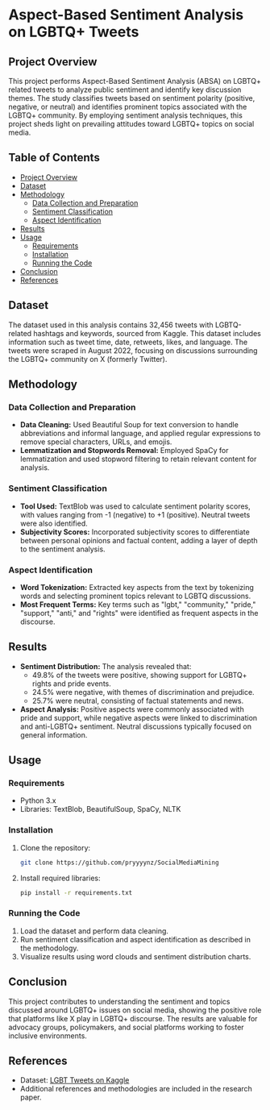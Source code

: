 

# Aspect-Based Sentiment Analysis on LGBTQ+ Tweets

## Project Overview

This project performs Aspect-Based Sentiment Analysis (ABSA) on LGBTQ+ related tweets to analyze public sentiment and identify key discussion themes. The study classifies tweets based on sentiment polarity (positive, negative, or neutral) and identifies prominent topics associated with the LGBTQ+ community. By employing sentiment analysis techniques, this project sheds light on prevailing attitudes toward LGBTQ+ topics on social media.

## Table of Contents
- [Project Overview](#project-overview)
- [Dataset](#dataset)
- [Methodology](#methodology)
  - [Data Collection and Preparation](#data-collection-and-preparation)
  - [Sentiment Classification](#sentiment-classification)
  - [Aspect Identification](#aspect-identification)
- [Results](#results)
- [Usage](#usage)
  - [Requirements](#requirements)
  - [Installation](#installation)
  - [Running the Code](#running-the-code)
- [Conclusion](#conclusion)
- [References](#references)

## Dataset
The dataset used in this analysis contains 32,456 tweets with LGBTQ-related hashtags and keywords, sourced from Kaggle. This dataset includes information such as tweet time, date, retweets, likes, and language. The tweets were scraped in August 2022, focusing on discussions surrounding the LGBTQ+ community on X (formerly Twitter).

## Methodology

### Data Collection and Preparation
- **Data Cleaning:** Used Beautiful Soup for text conversion to handle abbreviations and informal language, and applied regular expressions to remove special characters, URLs, and emojis.
- **Lemmatization and Stopwords Removal:** Employed SpaCy for lemmatization and used stopword filtering to retain relevant content for analysis.

### Sentiment Classification
- **Tool Used:** TextBlob was used to calculate sentiment polarity scores, with values ranging from -1 (negative) to +1 (positive). Neutral tweets were also identified.
- **Subjectivity Scores:** Incorporated subjectivity scores to differentiate between personal opinions and factual content, adding a layer of depth to the sentiment analysis.

### Aspect Identification
- **Word Tokenization:** Extracted key aspects from the text by tokenizing words and selecting prominent topics relevant to LGBTQ discussions.
- **Most Frequent Terms:** Key terms such as "lgbt," "community," "pride," "support," "anti," and "rights" were identified as frequent aspects in the discourse.

## Results
- **Sentiment Distribution:** The analysis revealed that:
  - 49.8% of the tweets were positive, showing support for LGBTQ+ rights and pride events.
  - 24.5% were negative, with themes of discrimination and prejudice.
  - 25.7% were neutral, consisting of factual statements and news.
- **Aspect Analysis:** Positive aspects were commonly associated with pride and support, while negative aspects were linked to discrimination and anti-LGBTQ+ sentiment. Neutral discussions typically focused on general information.

## Usage

### Requirements
- Python 3.x
- Libraries: TextBlob, BeautifulSoup, SpaCy, NLTK

### Installation
1. Clone the repository:
   ```bash
   git clone https://github.com/pryyyynz/SocialMediaMining
   ```
2. Install required libraries:
   ```bash
   pip install -r requirements.txt
   ```

### Running the Code
1. Load the dataset and perform data cleaning.
2. Run sentiment classification and aspect identification as described in the methodology.
3. Visualize results using word clouds and sentiment distribution charts.

## Conclusion
This project contributes to understanding the sentiment and topics discussed around LGBTQ+ issues on social media, showing the positive role that platforms like X play in LGBTQ+ discourse. The results are valuable for advocacy groups, policymakers, and social platforms working to foster inclusive environments.

## References
- Dataset: [LGBT Tweets on Kaggle](https://www.kaggle.com/datasets/vencerlanz09/lgbt-tweets)
- Additional references and methodologies are included in the research paper.

